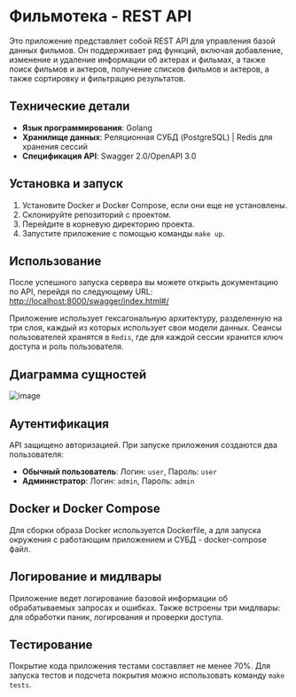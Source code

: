 # Фильмотека - REST API

Это приложение представляет собой REST API для управления базой данных фильмов. Он поддерживает ряд функций, включая добавление, изменение и удаление информации об актерах и фильмах, а также поиск фильмов и актеров, получение списков фильмов и актеров, а также сортировку и фильтрацию результатов.

## Технические детали

- **Язык программирования**: Golang
- **Хранилище данных**: Реляционная СУБД (PostgreSQL) | Redis для хранения сессий
- **Спецификация API**: Swagger 2.0/OpenAPI 3.0

## Установка и запуск

1. Установите Docker и Docker Compose, если они еще не установлены.
2. Склонируйте репозиторий с проектом.
3. Перейдите в корневую директорию проекта.
4. Запустите приложение с помощью команды `make up`.

## Использование

После успешного запуска сервера вы можете открыть документацию по API, перейдя по следующему URL: [http://localhost:8000/swagger/index.html#/](http://localhost:8000/swagger/index.html#/)

Приложение использует гексагональную архитектуру, разделенную на три слоя, каждый из которых использует свои модели данных. Сеансы пользователей хранятся в `Redis`, где для каждой сессии хранится ключ доступа и роль пользователя.

## Диаграмма сущностей

![image](https://github.com/Max425/film-library/assets/57855981/3e6b13ed-9cf2-455a-8695-0a24e1ffd5a8)

## Аутентификация

API защищено авторизацией. При запуске приложения создаются два пользователя:
- **Обычный пользователь**: Логин: `user`, Пароль: `user`
- **Администратор**: Логин: `admin`, Пароль: `admin`

## Docker и Docker Compose

Для сборки образа Docker используется Dockerfile, а для запуска окружения с работающим приложением и СУБД - docker-compose файл.

## Логирование и мидлвары

Приложение ведет логирование базовой информации об обрабатываемых запросах и ошибках. Также встроены три мидлвары: для обработки паник, логирования и проверки доступа.

## Тестирование

Покрытие кода приложения тестами составляет не менее 70%. Для запуска тестов и подсчета покрытия можно использовать команду `make tests`.
